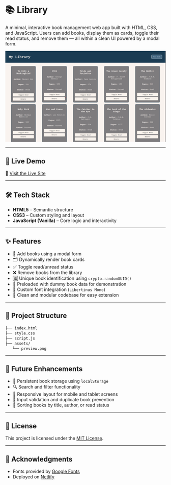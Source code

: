 # 📚 Library

A minimal, interactive book management web app built with HTML, CSS, and JavaScript. Users can add books, display them as cards, toggle their read status, and remove them — all within a clean UI powered by a modal form.

![Preview of Library](./assets/preview.png)

---

## 🚀 Live Demo

🔗 [Visit the Live Site](https://library-aryan.netlify.app/)

---

## 🛠 Tech Stack

- **HTML5** – Semantic structure
- **CSS3** – Custom styling and layout
- **JavaScript (Vanilla)** – Core logic and interactivity

---

## ✨ Features

- 📖 Add books using a modal form
- 🗂 Dynamically render book cards
- ✅ Toggle read/unread status
- ❌ Remove books from the library
- 🆔 Unique book identification using `crypto.randomUUID()`
- 🧪 Preloaded with dummy book data for demonstration
- 🎨 Custom font integration (`Libertinus Mono`)
- 🔧 Clean and modular codebase for easy extension

---

## 📂 Project Structure

```
├── index.html
├── style.css
├── script.js
├── assets/
   └── preview.png
```
---

## 📌 Future Enhancements

- 💾 Persistent book storage using `localStorage`
- 🔍 Search and filter functionality
- 📱 Responsive layout for mobile and tablet screens
- 🧹 Input validation and duplicate book prevention
- 🧠 Sorting books by title, author, or read status

---

## 📝 License

This project is licensed under the [MIT License](LICENSE).

---

## 🙌 Acknowledgments

- Fonts provided by [Google Fonts](https://fonts.google.com/)
- Deployed on [Netlify](https://www.netlify.com/)

